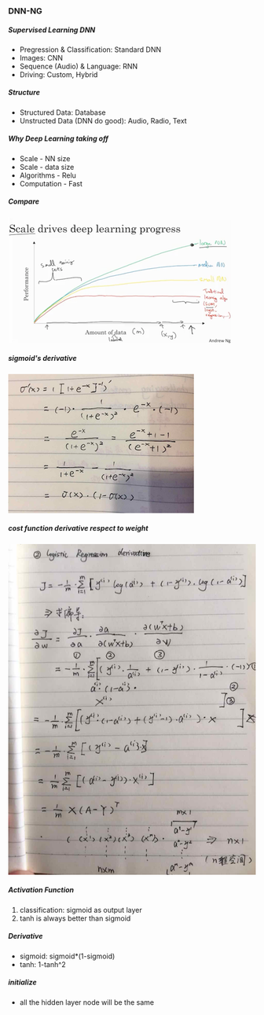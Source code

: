### DNN-NG

##### Supervised Learning DNN
* Pregression & Classification: Standard DNN
* Images: CNN
* Sequence (Audio) & Language: RNN
* Driving: Custom, Hybrid

##### Structure
* Structured Data: Database
* Unstructed Data (DNN do good): Audio, Radio, Text

##### Why Deep Learning taking off
* Scale - NN size
* Scale - data size
* Algorithms - Relu
* Computation - Fast

##### Compare
![Local Image](../gitbook/images/dnn/2.png)

##### sigmoid's derivative
![Local Image](../gitbook/images/dnn/3.png)

##### cost function derivative respect to weight
![Local Image](../gitbook/images/dnn/4.png)

##### Activation Function
1. classification: sigmoid as output layer
2. tanh is always better than sigmoid

##### Derivative
* sigmoid: sigmoid*(1-sigmoid)
* tanh: 1-tanh^2

##### initialize
* all the hidden layer node will be the same

